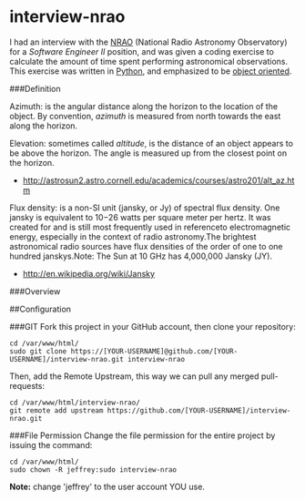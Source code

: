 interview-nrao
=====================
I had an interview with the [NRAO](http://www.nrao.edu/) (National Radio Astronomy Observatory) for a *Software Engineer II* position, and was given a coding exercise to calculate the amount of time spent performing astronomical observations. This exercise was written in [Python](http://en.wikipedia.org/wiki/Python_(programming_language)), and emphasized to be [object oriented](http://en.wikipedia.org/wiki/Object-oriented_programming).

###Definition

Azimuth: is the angular distance along the horizon to the location of the object.  By convention, *azimuth* is measured from north towards the east along the horizon.

Elevation: sometimes called *altitude*, is the distance of an object appears to be above the horizon.  The angle is measured up from the closest point on the horizon.

- http://astrosun2.astro.cornell.edu/academics/courses/astro201/alt_az.htm

Flux density:  is a non-SI unit (jansky, or Jy) of spectral flux density.  One jansky is equivalent to  10−26 watts per square meter per hertz.  It was created for and is still most frequently used in referenceto electromagnetic energy, especially in the context of radio astronomy.The brightest astronomical radio sources have flux densities of the order of one to one hundred janskys.Note: The Sun at 10 GHz has 4,000,000 Jansky (JY).

- http://en.wikipedia.org/wiki/Jansky

###Overview

##Configuration

###GIT
Fork this project in your GitHub account, then clone your repository:

```
cd /var/www/html/
sudo git clone https://[YOUR-USERNAME]@github.com/[YOUR-USERNAME]/interview-nrao.git interview-nrao
```

Then, add the Remote Upstream, this way we can pull any merged pull-requests:

```
cd /var/www/html/interview-nrao/
git remote add upstream https://github.com/[YOUR-USERNAME]/interview-nrao.git
```

###File Permission
Change the file permission for the entire project by issuing the command:

```
cd /var/www/html/
sudo chown -R jeffrey:sudo interview-nrao
```

**Note:** change 'jeffrey' to the user account YOU use.
